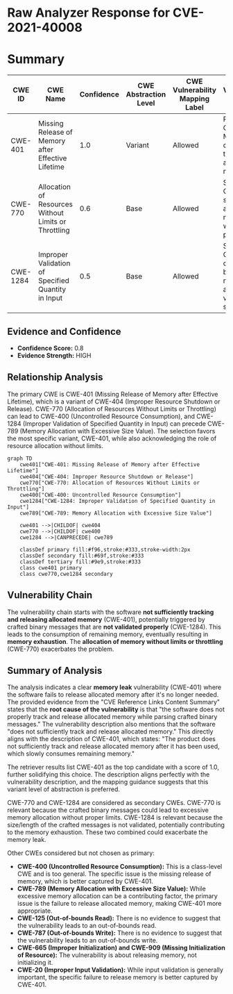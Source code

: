 # Raw Analyzer Response for CVE-2021-40008

# Summary
| CWE ID | CWE Name | Confidence | CWE Abstraction Level | CWE Vulnerability Mapping Label | CWE-Vulnerability Mapping Notes |
|---|---|---|---|---|---|
| CWE-401 | Missing Release of Memory after Effective Lifetime | 1.0 | Variant | Allowed | Primary CWE. Memory leak due to failure to release allocated memory. |
| CWE-770 | Allocation of Resources Without Limits or Throttling | 0.6 | Base | Allowed | Secondary CWE. The system allocates memory without proper limits. |
| CWE-1284 | Improper Validation of Specified Quantity in Input | 0.5 | Base | Allowed | Secondary CWE. The crafted binary messages are not validated for size/length. |

## Evidence and Confidence

*   **Confidence Score:** 0.8
*   **Evidence Strength:** HIGH

## Relationship Analysis
The primary CWE is CWE-401 (Missing Release of Memory after Effective Lifetime), which is a variant of CWE-404 (Improper Resource Shutdown or Release). CWE-770 (Allocation of Resources Without Limits or Throttling) can lead to CWE-400 (Uncontrolled Resource Consumption), and CWE-1284 (Improper Validation of Specified Quantity in Input) can precede CWE-789 (Memory Allocation with Excessive Size Value). The selection favors the most specific variant, CWE-401, while also acknowledging the role of resource allocation without limits.

```mermaid
graph TD
    cwe401["CWE-401: Missing Release of Memory after Effective Lifetime"]
    cwe404["CWE-404: Improper Resource Shutdown or Release"]
    cwe770["CWE-770: Allocation of Resources Without Limits or Throttling"]
    cwe400["CWE-400: Uncontrolled Resource Consumption"]
    cwe1284["CWE-1284: Improper Validation of Specified Quantity in Input"]
    cwe789["CWE-789: Memory Allocation with Excessive Size Value"]

    cwe401 -->|CHILDOF| cwe404
    cwe770 -->|CHILDOF| cwe400
    cwe1284 -->|CANPRECEDE| cwe789

    classDef primary fill:#f96,stroke:#333,stroke-width:2px
    classDef secondary fill:#69f,stroke:#333
    classDef tertiary fill:#9e9,stroke:#333
    class cwe401 primary
    class cwe770,cwe1284 secondary
```

## Vulnerability Chain
The vulnerability chain starts with the software **not sufficiently tracking and releasing allocated memory** (CWE-401), potentially triggered by crafted binary messages that are **not validated properly** (CWE-1284). This leads to the consumption of remaining memory, eventually resulting in **memory exhaustion**. The **allocation of memory without limits or throttling** (CWE-770) exacerbates the problem.

## Summary of Analysis
The analysis indicates a clear **memory leak** vulnerability (CWE-401) where the software fails to release allocated memory after it's no longer needed. The provided evidence from the "CVE Reference Links Content Summary" states that the **root cause of the vulnerability** is that "the software does not properly track and release allocated memory while parsing crafted binary messages." The vulnerability description also mentions that the software "does not sufficiently track and release allocated memory." This directly aligns with the description of CWE-401, which states: "The product does not sufficiently track and release allocated memory after it has been used, which slowly consumes remaining memory."

The retriever results list CWE-401 as the top candidate with a score of 1.0, further solidifying this choice. The description aligns perfectly with the vulnerability description, and the mapping guidance suggests that this variant level of abstraction is preferred.

CWE-770 and CWE-1284 are considered as secondary CWEs. CWE-770 is relevant because the crafted binary messages could lead to excessive memory allocation without proper limits. CWE-1284 is relevant because the size/length of the crafted messages is not validated, potentially contributing to the memory exhaustion. These two combined could exacerbate the memory leak.

Other CWEs considered but not chosen as primary:

*   **CWE-400 (Uncontrolled Resource Consumption):** This is a class-level CWE and is too general. The specific issue is the missing release of memory, which is better captured by CWE-401.
*   **CWE-789 (Memory Allocation with Excessive Size Value):** While excessive memory allocation can be a contributing factor, the primary issue is the failure to release allocated memory, making CWE-401 more appropriate.
*   **CWE-125 (Out-of-bounds Read):** There is no evidence to suggest that the vulnerability leads to an out-of-bounds read.
*   **CWE-787 (Out-of-bounds Write):** There is no evidence to suggest that the vulnerability leads to an out-of-bounds write.
*   **CWE-665 (Improper Initialization) and CWE-909 (Missing Initialization of Resource):** The vulnerability is about releasing memory, not initializing it.
*   **CWE-20 (Improper Input Validation):** While input validation is generally important, the specific failure to release memory is better captured by CWE-401.
